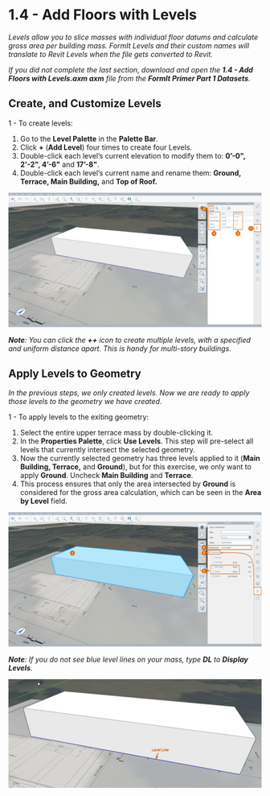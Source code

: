 # 1.4 - Add Floors with Levels

_Levels allow you to slice masses with individual floor datums and calculate gross area per building mass. FormIt Levels and their custom names will translate to Revit Levels when the file gets converted to Revit._

_If you did not complete the last section, download and open the **1.4 - Add Floors with Levels.axm axm** file from the **FormIt Primer Part 1 Datasets**._

## **Create, and Customize Levels**

1 - To create levels:

1. Go to the **Level Palette** in the **Palette Bar**.
2. Click **+** (**Add Level**) four times to create four Levels.
3. Double-click each level’s current elevation to modify them to: **0’-0", 2'-2", 4’-6"** and **17’-8"**.
4. Double-click each level’s current name and rename them: **Ground, Terrace, Main Building,** and **Top of Roof.**

![](<../../.gitbook/assets/0 (16) (1).png>)

_**Note**: You can click the_ _**++**_ _icon to create multiple levels, with a specified and uniform distance apart. This is handy for multi-story buildings_.

## **Apply Levels to Geometry**

_In the previous steps, we only created levels. Now we are ready to apply those levels to the geometry we have created._

1 - To apply levels to the exiting geometry:

1. Select the entire upper terrace mass by double-clicking it.
2. In the **Properties Palette**, click **Use Levels**. This step will pre-select all levels that currently intersect the selected geometry.
3. Now the currently selected geometry has three levels applied to it (**Main Building, Terrace,** and **Ground**), but for this exercise, we only want to apply **Ground**. Uncheck **Main Building** and **Terrace**.
4. This process ensures that only the area intersected by **Ground** is considered for the gross area calculation, which can be seen in the **Area by Level** field.

![](<../../.gitbook/assets/1 (4) (1).png>)

_**Note**: If you do not see blue level lines on your mass, type_ _**DL**_ _to_ _**Display Levels**._

![](<../../.gitbook/assets/2 (3) (1).png>)

